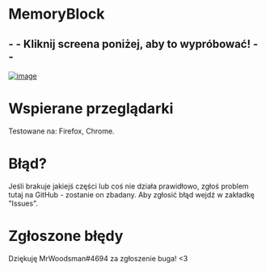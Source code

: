 # MemoryBlock

## - - Kliknij screena poniżej, aby to wypróbować! - - 
[![image](https://user-images.githubusercontent.com/62749434/144339511-3761f662-04ea-48a9-98ea-4c859786097b.png)](https://mrwoodsman.github.io/MemoryBlock/)

# Wspierane przeglądarki
Testowane na: Firefox, Chrome.
# Błąd?
Jeśli brakuje jakiejś części lub coś nie działa prawidłowo, zgłoś problem tutaj na GitHub - zostanie on zbadany.
Aby zgłosić błąd wejdź w zakładkę "Issues".
# Zgłoszone błędy
Dziękuję MrWoodsman#4694 za zgłoszenie buga! <3
